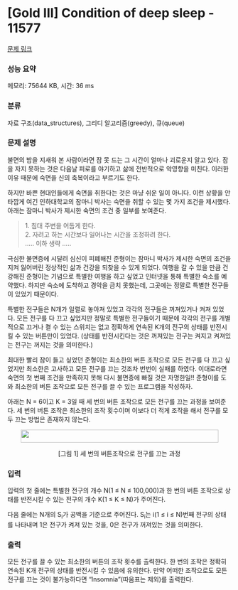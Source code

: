 # [Gold III] Condition of deep sleep - 11577 

[문제 링크](https://www.acmicpc.net/problem/11577) 

### 성능 요약

메모리: 75644 KB, 시간: 36 ms

### 분류

자료 구조(data_structures), 그리디 알고리즘(greedy), 큐(queue)

### 문제 설명

<p>불면의 밤을 지새워 본 사람이라면 잠 못 드는 그 시간이 얼마나 괴로운지 알고 있다. 잠을 자지 못하는 것은 다음날 피로를 야기하고 삶에 전반적으로 악영향을 미친다. 이러한 이유 때문에 숙면을 신의 축복이라고 부르기도 한다.</p>

<p>하지만 바쁜 현대인들에게 숙면을 취한다는 것은 마냥 쉬운 일이 아니다. 이런 상황을 안타깝게 여긴 인하대학교의 잠마니 박사는 숙면을 취할 수 있는 몇 가지 조건을 제시했다. 아래는 잠마니 박사가 제시한 숙면의 조건 중 일부를 보여준다.</p>

<blockquote>
<p>1. 침대 주변을 어둡게 한다.<br>
2. 자려고 하는 시간보다 일어나는 시간을 조정하려 한다.<br>
..... 이하 생략 .....</p>
</blockquote>

<p>극심한 불면증에 시달려 심신이 피폐해진 준형이는 잠마니 박사가 제시한 숙면의 조건을 지켜 잃어버린 정상적인 삶과 건강을 되찾을 수 있게 되었다. 여행을 갈 수 있을 만큼 건강해진 준형이는 기념으로 특별한 여행을 하고 싶었고 인터넷을 통해 특별한 숙소를 예약했다. 하지만 숙소에 도착하고 경악을 금치 못했는데, 그곳에는 정말로 특별한 전구들이 있었기 때문이다.</p>

<p>특별한 전구들은 N개가 일렬로 놓아져 있었고 각각의 전구들은 꺼져있거나 켜져 있었다. 모든 전구를 다 끄고 싶었지만 정말로 특별한 전구들이기 때문에 각각의 전구를 개별적으로 끄거나 켤 수 있는 스위치는 없고 정확하게 연속된 K개의 전구의 상태를 반전시킬 수 있는 버튼만이 있었다. (상태를 반전시킨다는 것은 꺼져있는 전구는 켜지고 켜져있는 전구는 꺼지는 것을 의미한다.)</p>

<p>최대한 빨리 잠이 들고 싶었던 준형이는 최소한의 버튼 조작으로 모든 전구를 다 끄고 싶었지만 최소한은 고사하고 모든 전구를 끄는 것조차 번번이 실패를 하였다. 이대로라면 숙면의 첫 번째 조건을 만족하지 못해 다시 불면증에 빠질 것은 자명한일!! 준형이를 도와 최소한의 버튼 조작으로 모든 전구를 끌 수 있는 프로그램을 작성하자.</p>

<p>아래는 N = 6이고 K = 3일 때 세 번의 버튼 조작으로 모든 전구를 끄는 과정을 보여준다. 세 번의 버튼 조작은 최소한의 조작 횟수이며 이보다 더 적게 조작을 해서 전구를 모두 끄는 방법은 존재하지 않는다.</p>

<p style="text-align:center"><img alt="" src="" style="height:29px; width:445px"></p>

<p style="text-align:center">[그림 1] 세 번의 버튼조작으로 전구를 끄는 과정</p>

### 입력 

 <p>입력의 첫 줄에는 특별한 전구의 개수 N(1 ≤ N ≤ 100,000)과 한 번의 버튼 조작으로 상태를 반전시킬 수 있는 전구의 개수 K(1 ≤ K ≤ N)가 주어진다.</p>

<p>다음 줄에는 N개의 S<sub>i</sub>가 공백을 기준으로 주어진다. S<sub>i</sub>는 i(1 ≤ i ≤ N)번째 전구의 상태를 나타내며 1은 전구가 켜져 있는 것을, 0은 전구가 꺼져있는 것을 의미한다. </p>

### 출력 

 <p>모든 전구를 끌 수 있는 최소한의 버튼의 조작 횟수를 출력한다. 한 번의 조작은 정확히 연속된 K개 전구의 상태를 반전시킬 수 있음에 유의한다. 만약 어떠한 조작으로도 모든 전구를 끄는 것이 불가능하다면 “Insomnia”(따옴표는 제외)를 출력한다.</p>

